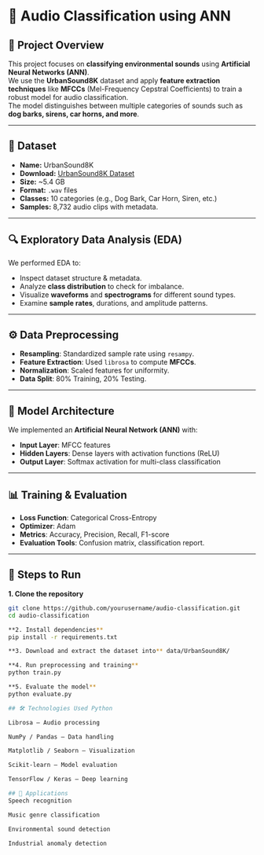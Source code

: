# 🎵 Audio Classification using ANN

## 📌 Project Overview
This project focuses on **classifying environmental sounds** using **Artificial Neural Networks (ANN)**.  
We use the **UrbanSound8K** dataset and apply **feature extraction techniques** like **MFCCs** (Mel-Frequency Cepstral Coefficients) to train a robust model for audio classification.  
The model distinguishes between multiple categories of sounds such as **dog barks, sirens, car horns, and more**.

---

## 📂 Dataset
- **Name:** UrbanSound8K  
- **Download:** [UrbanSound8K Dataset](https://goo.gl/8hY5ER)  
- **Size:** ~5.4 GB  
- **Format:** `.wav` files  
- **Classes:** 10 categories (e.g., Dog Bark, Car Horn, Siren, etc.)  
- **Samples:** 8,732 audio clips with metadata.

---

## 🔍 Exploratory Data Analysis (EDA)
We performed EDA to:
- Inspect dataset structure & metadata.
- Analyze **class distribution** to check for imbalance.
- Visualize **waveforms** and **spectrograms** for different sound types.
- Examine **sample rates**, durations, and amplitude patterns.

---

## ⚙️ Data Preprocessing
- **Resampling**: Standardized sample rate using `resampy`.
- **Feature Extraction**: Used `librosa` to compute **MFCCs**.
- **Normalization**: Scaled features for uniformity.
- **Data Split**: 80% Training, 20% Testing.

---

## 🧠 Model Architecture
We implemented an **Artificial Neural Network (ANN)** with:
- **Input Layer**: MFCC features
- **Hidden Layers**: Dense layers with activation functions (ReLU)
- **Output Layer**: Softmax activation for multi-class classification

---

## 📊 Training & Evaluation
- **Loss Function**: Categorical Cross-Entropy  
- **Optimizer**: Adam  
- **Metrics**: Accuracy, Precision, Recall, F1-score  
- **Evaluation Tools**: Confusion matrix, classification report.

---

## 🚀 Steps to Run

**1. Clone the repository**
```bash
git clone https://github.com/yourusername/audio-classification.git
cd audio-classification

**2. Install dependencies**
pip install -r requirements.txt

**3. Download and extract the dataset into** data/UrbanSound8K/

**4. Run preprocessing and training**
python train.py

**5. Evaluate the model**
python evaluate.py

## 🛠 Technologies Used Python

Librosa – Audio processing

NumPy / Pandas – Data handling

Matplotlib / Seaborn – Visualization

Scikit-learn – Model evaluation

TensorFlow / Keras – Deep learning

## 📌 Applications
Speech recognition

Music genre classification

Environmental sound detection

Industrial anomaly detection


